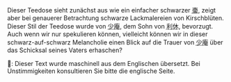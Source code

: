 <p>Dieser Teedose sieht zunächst aus wie ein einfacher schwarzer <abbr title="natsume">棗</abbr>, zeigt aber bei genauerer Betrachtung schwarze Lackmalereien von Kirschblüten. Dieser Stil der Teedose wurde von <abbr title="Shōan">少庵</abbr>, dem Sohn von <abbr title="Rikyū">利休</abbr>, bevorzugt. Auch wenn wir nur spekulieren können, vielleicht können wir in dieser schwarz-auf-schwarz Melancholie einen Blick auf die Trauer von <abbr title="Shōan">少庵</abbr> über das Schicksal seines Vaters erhaschen?</p>
👾: Dieser Text wurde maschinell aus dem Englischen übersetzt. Bei Unstimmigkeiten konsultieren Sie bitte die englische Seite.
